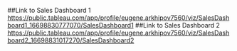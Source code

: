 ##Link to Sales Dashboard 1
https://public.tableau.com/app/profile/eugene.arkhipov7560/viz/SalesDashboard1_16698830777070/SalesDashboard1
##Link to Sales Dashboard 2
https://public.tableau.com/app/profile/eugene.arkhipov7560/viz/SalesDashboard2_16698831017270/SalesDashboard2
